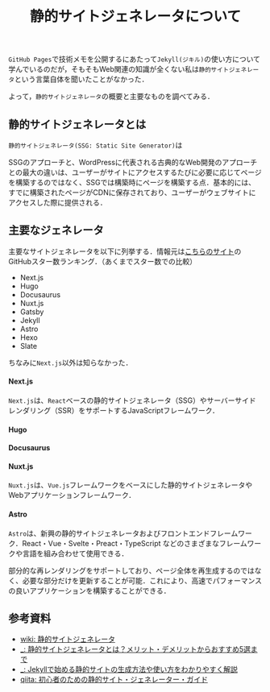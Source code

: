﻿---
title: 静的サイトジェネレータについて
category: Web
tags:
  - Jekyll
id: 01773ee0-587a-4c58-970a-e9a218a893da
---

`GitHub Pages`で技術メモを公開するにあたって`Jekyll(ジキル)`の使い方について学んでいるのだが，そもそもWeb関連の知識が全くない私は`静的サイトジェネレータ`という言葉自体を聞いたことがなかった．

よって，`静的サイトジェネレータ`の概要と主要なものを調べてみる．

<!-- more -->


## 静的サイトジェネレータとは

`静的サイトジェネレータ(SSG: Static Site Generator)`は

SSGのアプローチと、WordPressに代表される古典的なWeb開発のアプローチとの最大の違いは、ユーザーがサイトにアクセスするたびに必要に応じてページを構築するのではなく、SSGでは構築時にページを構築する点．基本的には、すでに構築されたページがCDNに保存されており、ユーザーがウェブサイトにアクセスした際に提供される．


## 主要なジェネレータ

主要なサイトジェネレータを以下に列挙する．情報元は[こちらのサイト](https://jamstack.org/generators/)のGitHubスター数ランキング．（あくまでスター数での比較）

- Next.js
- Hugo
- Docusaurus
- Nuxt.js
- Gatsby
- Jekyll
- Astro
- Hexo
- Slate

ちなみに`Next.js`以外は知らなかった．

#### Next.js
`Next.js`は、`React`ベースの静的サイトジェネレータ（SSG）やサーバーサイドレンダリング（SSR）をサポートするJavaScriptフレームワーク．

#### Hugo 


#### Docusaurus


#### Nuxt.js
`Nuxt.js`は、`Vue.js`フレームワークをベースにした静的サイトジェネレータやWebアプリケーションフレームワーク．


#### Astro
`Astro`は、新興の静的サイトジェネレータおよびフロントエンドフレームワーク．React・Vue・Svelte・Preact・TypeScript などのさまざまなフレームワークや言語を組み合わせて使用できる．

部分的な再レンダリングをサポートしており、ページ全体を再生成するのではなく、必要な部分だけを更新することが可能．これにより、高速でパフォーマンスの良いアプリケーションを構築することができる．

## 参考資料

- [wiki: 静的サイトジェネレータ](https://ja.wikipedia.org/wiki/%E9%9D%99%E7%9A%84%E3%82%B5%E3%82%A4%E3%83%88%E3%82%B8%E3%82%A7%E3%83%8D%E3%83%AC%E3%83%BC%E3%82%BF%E3%83%BC)
- [_: 静的サイトジェネレータとは？メリット・デメリットからおすすめ5選まで](https://jitera.com/ja/insights/31144)
- [_: Jekyllで始める静的サイトの生成方法や使い方をわかりやすく解説](https://jitera.com/ja/insights/33597)
- [qiita: 初心者のための静的サイト・ジェネレーター・ガイド](https://qiita.com/human_science/items/df559c2b3c4651e70852)

